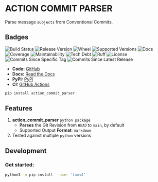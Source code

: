 # ACTION COMMIT PARSER

Parse message `subjects` from Conventional Commits.

## Badges

![Build Status](https://img.shields.io/github/workflow/status/boromir674/action-commit-parser/Test%20Python%20Package/main?label=build&logo=github-actions&logoColor=%233392FF)
![Release Version](https://img.shields.io/pypi/v/action_commit_parser)
![Wheel](https://img.shields.io/pypi/wheel/action-commit-parser?color=green&label=wheel)
![Supported Versions](https://img.shields.io/pypi/pyversions/action-commit-parser?color=blue&label=python&logo=python&logoColor=%23ccccff)
![Docs](https://img.shields.io/readthedocs/action-commit-parser/main?logo=readthedocs&logoColor=lightblue)
![Coverage](https://img.shields.io/codecov/c/github/boromir674/action-commit-parser/main?logo=codecov)
![Maintainability](https://img.shields.io/codeclimate/maintainability/boromir674/action-commit-parser)
![Tech Debt](https://img.shields.io/codeclimate/tech-debt/boromir674/action-commit-parser)
![Ruff](https://img.shields.io/badge/code%20style-ruff-000000.svg)
![License](https://img.shields.io/github/license/boromir674/action-commit-parser)
![Commits Since Specific Tag](https://img.shields.io/github/commits-since/boromir674/action-commit-parser/v0.0.1/main?color=blue&logo=github)
![Commits Since Latest Release](https://img.shields.io/github/commits-since/boromir674/action-commit-parser/latest?color=blue&logo=semver&sort=semver)

- **Code:** [GitHub](https://github.com/boromir674/action-commit-parser)
- **Docs:** [Read the Docs](https://action-commit-parser.readthedocs.io/en/main/)
- **PyPI:** [PyPI](https://pypi.org/project/action-commit-parser/)
- **CI:** [GitHub Actions](https://github.com/boromir674/action-commit-parser/actions/)

```sh
pip install action_commit_parser
```

## Features

1. **action_commit_parser** `python package`
   - **Parses** the Git Revision from `HEAD` to `main`, by default
   - Supported Output **Format**: `markdown`
2. Tested against multiple `python` versions

## Development

### Get started:

```sh
python3 -m pip install --user 'tox<4'
```